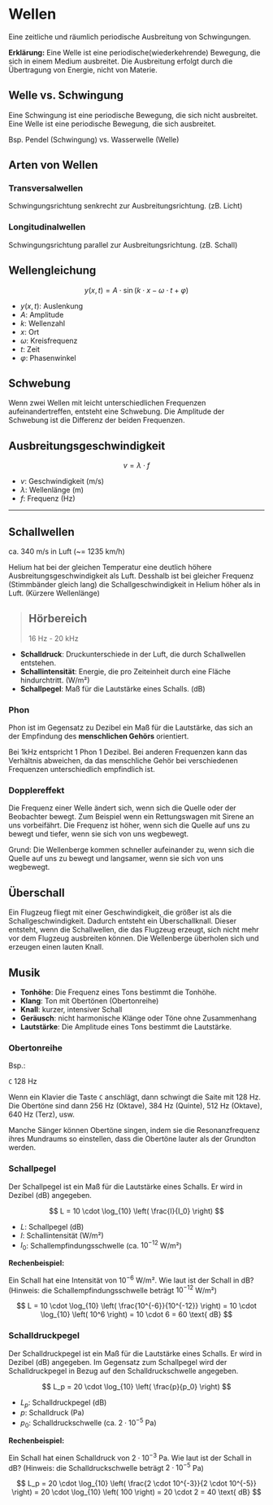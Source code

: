 # Wellen

Eine zeitliche und räumlich periodische Ausbreitung von Schwingungen.

**Erklärung:** Eine Welle ist eine periodische(wiederkehrende) Bewegung, die sich in einem Medium ausbreitet. Die Ausbreitung erfolgt durch die Übertragung von Energie, nicht von Materie.

## Welle vs. Schwingung

Eine Schwingung ist eine periodische Bewegung, die sich nicht ausbreitet. Eine Welle ist eine periodische Bewegung, die sich ausbreitet.

Bsp. Pendel (Schwingung) vs. Wasserwelle (Welle)

## Arten von Wellen

### Transversalwellen

Schwingungsrichtung senkrecht zur Ausbreitungsrichtung. (zB. Licht)

### Longitudinalwellen

Schwingungsrichtung parallel zur Ausbreitungsrichtung. (zB. Schall)

## Wellengleichung

$$
y(x,t) = A \cdot \sin(k \cdot x - \omega \cdot t + \varphi)
$$

- $y(x,t)$: Auslenkung
- $A$: Amplitude
- $k$: Wellenzahl
- $x$: Ort
- $\omega$: Kreisfrequenz
- $t$: Zeit
- $\varphi$: Phasenwinkel

## Schwebung

Wenn zwei Wellen mit leicht unterschiedlichen Frequenzen aufeinandertreffen, entsteht eine Schwebung. Die Amplitude der Schwebung ist die Differenz der beiden Frequenzen.

## Ausbreitungsgeschwindigkeit

$$
v = \lambda \cdot f
$$

- $v$: Geschwindigkeit (m/s)
- $\lambda$: Wellenlänge (m)
- $f$: Frequenz (Hz)

---

## Schallwellen

ca. 340 m/s in Luft (~= 1235 km/h)

Helium hat bei der gleichen Temperatur eine deutlich höhere Ausbreitungsgeschwindigkeit als Luft. Desshalb ist bei gleicher Frequenz (Stimmbänder gleich lang) die Schallgeschwindigkeit in Helium höher als in Luft. (Kürzere Wellenlänge)

> ## Hörbereich
>
> 16 Hz - 20 kHz

- **Schalldruck**: Druckunterschiede in der Luft, die durch Schallwellen entstehen.
- **Schallintensität**: Energie, die pro Zeiteinheit durch eine Fläche hindurchtritt. (W/m²)
- **Schallpegel**: Maß für die Lautstärke eines Schalls. (dB)

### Phon

Phon ist im Gegensatz zu Dezibel ein Maß für die Lautstärke, das sich an der Empfindung des **menschlichen Gehörs** orientiert.

Bei 1kHz entspricht 1 Phon 1 Dezibel. Bei anderen Frequenzen kann das Verhältnis abweichen, da das menschliche Gehör bei verschiedenen Frequenzen unterschiedlich empfindlich ist.

### Dopplereffekt

Die Frequenz einer Welle ändert sich, wenn sich die Quelle oder der Beobachter bewegt. Zum Beispiel wenn ein Rettungswagen mit Sirene an uns vorbeifährt. Die Frequenz ist höher, wenn sich die Quelle auf uns zu bewegt und tiefer, wenn sie sich von uns wegbewegt.

Grund: Die Wellenberge kommen schneller aufeinander zu, wenn sich die Quelle auf uns zu bewegt und langsamer, wenn sie sich von uns wegbewegt.

## Überschall

Ein Flugzeug fliegt mit einer Geschwindigkeit, die größer ist als die Schallgeschwindigkeit. Dadurch entsteht ein Überschallknall. Dieser entsteht, wenn die Schallwellen, die das Flugzeug erzeugt, sich nicht mehr vor dem Flugzeug ausbreiten können. Die Wellenberge überholen sich und erzeugen einen lauten Knall.

## Musik

- **Tonhöhe**: Die Frequenz eines Tons bestimmt die Tonhöhe.
- **Klang**: Ton mit Obertönen (Obertonreihe)
- **Knall**:  kurzer, intensiver Schall
- **Geräusch**: nicht harmonische Klänge oder Töne ohne Zusammenhang
- **Lautstärke**: Die Amplitude eines Tons bestimmt die Lautstärke.

### Obertonreihe

Bsp.:

`C` 128 Hz

Wenn ein Klavier die Taste `C` anschlägt, dann schwingt die Saite mit 128 Hz. Die Obertöne sind dann 256 Hz (Oktave), 384 Hz (Quinte), 512 Hz (Oktave), 640 Hz (Terz), usw.

Manche Sänger können Obertöne singen, indem sie die Resonanzfrequenz ihres Mundraums so einstellen, dass die Obertöne lauter als der Grundton werden.

### Schallpegel

Der Schallpegel ist ein Maß für die Lautstärke eines Schalls. Er wird in Dezibel (dB) angegeben.

$$
L = 10 \cdot \log_{10} \left( \frac{I}{I_0} \right)
$$

- $L$: Schallpegel (dB)
- $I$: Schallintensität (W/m²)
- $I_0$: Schallempfindungsschwelle (ca. $10^{-12}$ W/m²)

**Rechenbeispiel:**

Ein Schall hat eine Intensität von $10^{-6}$ W/m². Wie laut ist der Schall in dB? (Hinweis: die Schallempfindungsschwelle beträgt $10^{-12}$ W/m²)

$$
L = 10 \cdot \log_{10} \left( \frac{10^{-6}}{10^{-12}} \right) = 10 \cdot \log_{10} \left( 10^6 \right) = 10 \cdot 6 = 60 \text{ dB}
$$

### Schalldruckpegel

Der Schalldruckpegel ist ein Maß für die Lautstärke eines Schalls. Er wird in Dezibel (dB) angegeben. Im Gegensatz zum Schallpegel wird der Schalldruckpegel in Bezug auf den Schalldruckschwelle angegeben.

$$
L_p = 20 \cdot \log_{10} \left( \frac{p}{p_0} \right)
$$

- $L_p$: Schalldruckpegel (dB)
- $p$: Schalldruck (Pa)
- $p_0$: Schalldruckschwelle (ca. $2 \cdot 10^{-5}$ Pa)

**Rechenbeispiel:**

Ein Schall hat einen Schalldruck von $2 \cdot 10^{-3}$ Pa. Wie laut ist der Schall in dB? (Hinweis: die Schalldruckschwelle beträgt $2 \cdot 10^{-5}$ Pa)

$$
L_p = 20 \cdot \log_{10} \left( \frac{2 \cdot 10^{-3}}{2 \cdot 10^{-5}} \right) = 20 \cdot \log_{10} \left( 100 \right) = 20 \cdot 2 = 40 \text{ dB}
$$
